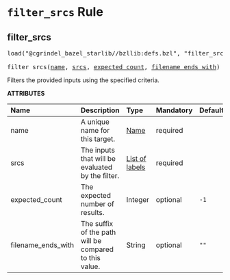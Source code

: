 <!-- Generated with Stardoc, Do Not Edit! -->
# `filter_srcs` Rule


<a id="filter_srcs"></a>

## filter_srcs

<pre>
load("@cgrindel_bazel_starlib//bzllib:defs.bzl", "filter_srcs")

filter_srcs(<a href="#filter_srcs-name">name</a>, <a href="#filter_srcs-srcs">srcs</a>, <a href="#filter_srcs-expected_count">expected_count</a>, <a href="#filter_srcs-filename_ends_with">filename_ends_with</a>)
</pre>

Filters the provided inputs using the specified criteria.

**ATTRIBUTES**


| Name  | Description | Type | Mandatory | Default |
| :------------- | :------------- | :------------- | :------------- | :------------- |
| <a id="filter_srcs-name"></a>name |  A unique name for this target.   | <a href="https://bazel.build/concepts/labels#target-names">Name</a> | required |  |
| <a id="filter_srcs-srcs"></a>srcs |  The inputs that will be evaluated by the filter.   | <a href="https://bazel.build/concepts/labels">List of labels</a> | required |  |
| <a id="filter_srcs-expected_count"></a>expected_count |  The expected number of results.   | Integer | optional |  `-1`  |
| <a id="filter_srcs-filename_ends_with"></a>filename_ends_with |  The suffix of the path will be compared to this value.   | String | optional |  `""`  |


